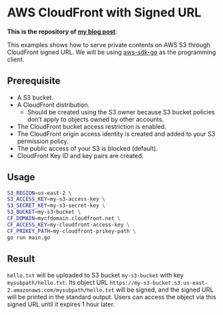 # AWS CloudFront with Signed URL
**This is the repository of [my blog post](https://minghsu0107.github.io/posts/aws-cloudfront-with-signed-url/)**.

This examples shows how to serve private contents on AWS S3 through CloudFront signed URL. We will be using [aws-sdk-go](https://github.com/aws/aws-sdk-go) as the programming client.
## Prerequisite
- A S3 bucket.
- A CloudFront distribution.
  - Should be created using the S3 owner because S3 bucket policies don’t apply to objects owned by other accounts.
- The CloudFront bucket access restriction is enabled.
- The CloudFront origin access identity is created and added to your S3 permission policy.
- The public access of your S3 is blocked (default).
- CloudFront Key ID and key pairs are created.
## Usage
```bash
S3_REGION=us-east-2 \
S3_ACCESS_KEY=my-s3-access-key \
S3_SECRET_KEY=my-s3-secret-key \
S3_BUCKET=my-s3-bucket \
CF_DOMAIN=mycfdomain.cloudfront.net \
CF_ACCESS_KEY=my-cloudfront-access-key \
CF_PRIKEY_PATH=my-cloudfront-prikey-path \
go run main.go
```
## Result
`hello.txt` will be uploaded to S3 bucket `my-s3-bucket` with key `mysubpath/hello.txt`. Its object URL `https://my-s3-bucket.s3.us-east-2.amazonaws.com/mysubpath/hello.txt` will be signed, and the signed URL will be printed in the standard output. Users can access the object via this signed URL until it expires 1 hour later.
